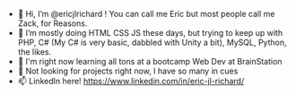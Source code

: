- 👋 Hi, I’m @ericjlrichard ! You can call me Eric but most people call me Zack, for Reasons.
- 👀 I’m mostly doing HTML CSS JS these days, but trying to keep up with PHP, C# (My C# is very basic, dabbled with Unity a bit), MySQL, Python, the likes.
- 🌱 I'm right now learning all tons at a bootcamp Web Dev at BrainStation
- 💞️ Not looking for projects right now, I have so many in cues
- 📫 LinkedIn here! https://www.linkedin.com/in/eric-jl-richard/

<!---
ericjlrichard/ericjlrichard is a ✨ special ✨ repository because its `README.md` (this file) appears on your GitHub profile.
You can click the Preview link to take a look at your changes.
--->
